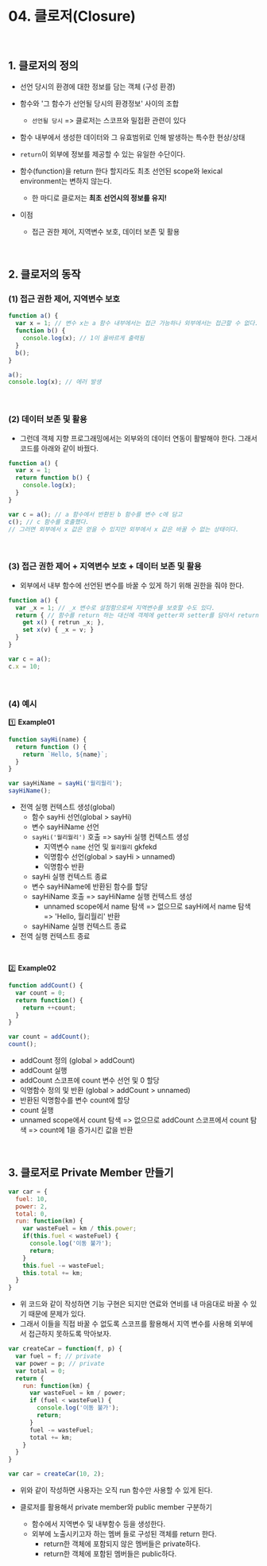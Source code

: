 # 04. 클로저(Closure)

<br>

## 1. 클로저의 정의

- 선언 당시의 환경에 대한 정보를 담는 객체 (구성 환경)
- 함수와 '그 함수가 선언될 당시의 환경정보' 사이의 조합
  - `선언될 당시` => 클로저는 스코프와 밀접환 관련이 있다
- 함수 내부에서 생성한 데이터와 그 유효범위로 인해 발생하는 특수한 현상/상태

- `return`이 외부에 정보를 제공할 수 있는 유일한 수단이다.
- 함수(function)을 return 한다 할지라도 최초 선언된 scope와 lexical environment는 변하지 않는다.
  - 한 마디로 클로저는 <b>최초 선언시의 정보를 유지!</b>
- 이점
  - 접근 권한 제어, 지역변수 보호, 데이터 보존 및 활용

<br>

## 2. 클로저의 동작

### (1) 접근 권한 제어, 지역변수 보호

```javascript
function a() {
  var x = 1; // 변수 x는 a 함수 내부에서는 접근 가능하나 외부에서는 접근할 수 없다.
  function b() {
    console.log(x); // 1이 올바르게 출력됨
  }
  b();
}

a();
console.log(x); // 에러 발생
```

<br>

### (2) 데이터 보존 및 활용

- 그런데 객체 지향 프로그래밍에서는 외부와의 데이터 연동이 활발해야 한다. 그래서 코드를 아래와 같이 바꿨다.

```javascript
function a() {
  var x = 1;
  return function b() {
    console.log(x);
  }
}

var c = a(); // a 함수에서 반환된 b 함수를 변수 c에 담고
c(); // c 함수를 호출했다.
// 그러면 외부에서 x 값은 얻을 수 있지만 외부에서 x 값은 바꿀 수 없는 상태이다.
```

<br>

### (3) 접근 권한 제어 + 지역변수 보호 + 데이터 보존 및 활용

- 외부에서 내부 함수에 선언된 변수를 바꿀 수 있게 하기 위해 권한을 줘야 한다.

```javascript
function a() {
  var _x = 1; // _x 변수로 설정함으로써 지역변수를 보호할 수도 있다.
  return { // 함수를 return 하는 대신에 객체에 getter와 setter를 담아서 return 했다.
    get x() { retrun _x; },
    set x(v) { _x = v; }
  }
}

var c = a();
c.x = 10;
```

<br>

### (4) 예시

:one: <b>Example01</b>

```javascript
function sayHi(name) {
  return function () {
    return `Hello, ${name}`;
  }
}

var sayHiName = sayHi('월리월리');
sayHiName();
```

- 전역 실행 컨텍스트 생성(global)
  - 함수 sayHi 선언(global > sayHi)
  - 변수 sayHiName 선언
  - `sayHi('월리월리')` 호출 => sayHi 실행 컨텍스트 생성
    - 지역변수 `name` 선언 및 `월리월리` gkfekd
    - 익명함수 선언(global > sayHi > unnamed)
    - 익명함수 반환
  - sayHi 실행 컨텍스트 종료
  - 변수 sayHiName에 반환된 함수를 할당
  - sayHiName 호출 => sayHiName 실행 컨텍스트 생성
    - unnamed scope에서 name 탐색 => 없으므로 sayHi에서 name 탐색 => 'Hello, 월리월리' 반환
  - sayHiName 실행 컨텍스트 종료
- 전역 실행 컨텍스트 종료

<br>

:two: <b>Example02</b>

```javascript
function addCount() {
  var count = 0;
  return function() {
    return ++count;
  }
}

var count = addCount();
count();
```

- addCount 정의 (global > addCount)
- addCount 실행
- addCount 스코프에 count 변수 선언 및 0 할당
- 익명함수 정의 및 반환 (global > addCount > unnamed)
- 반환된 익명함수를 변수 count에 할당
- count 실행
- unnamed scope에서 count 탐색 => 없으므로 addCount 스코프에서 count 탐색 => count에 1을 증가시킨 값을 반환

<br>

## 3. 클로저로 Private Member 만들기

```javascript
var car = {
  fuel: 10,
  power: 2,
  total: 0,
  run: function(km) {
    var wasteFuel = km / this.power;
    if(this.fuel < wasteFuel) {
      console.log('이동 불가');
      return;
    }
    this.fuel -= wasteFuel;
    this.total += km;
  }
}
```

- 위 코드와 같이 작성하면 기능 구현은 되지만 연료와 연비를 내 마음대로 바꿀 수 있기 때문에 문제가 있다.
- 그래서 이들을 직접 바꿀 수 없도록 스코프를 활용해서 지역 변수를 사용해 외부에서 접근하지 못하도록 막아보자.

```javascript
var createCar = function(f, p) {
  var fuel = f; // private
  var power = p; // private
  var total = 0;
  return {
    run: function(km) {
      var wasteFuel = km / power;
      if (fuel < wasteFuel) {
        console.log('이동 불가');
        return;
      }
      fuel -= wasteFuel;
      total += km;
    }
  }
}

var car = createCar(10, 2);
```

- 위와 같이 작성하면 사용자는 오직 run 함수만 사용할 수 있게 된다.

- 클로저를 활용해서 private member와 public member 구분하기
  - 함수에서 지역변수 및 내부함수 등을 생성한다.
  - 외부에 노출시키고자 하는 멤버 들로 구성된 객체를 return 한다.
    - return한 객체에 포함되지 않은 멤버들은 private하다.
    - return한 객체에 포함된 멤버들은 public하다.

